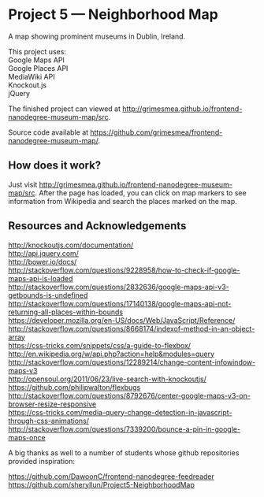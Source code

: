 # Project 5 — Neighborhood Map

A map showing prominent museums in Dublin, Ireland.

This project uses:  
Google Maps API  
Google Places API  
MediaWiki API  
Knockout.js  
jQuery

The finished project can viewed at http://grimesmea.github.io/frontend-nanodegree-museum-map/src.

Source code available at https://github.com/grimesmea/frontend-nanodegree-museum-map/.

## How does it work?

Just visit http://grimesmea.github.io/frontend-nanodegree-museum-map/src. After the page has loaded, you can click on map markers to see information from Wikipedia and search the places marked on the map.

## Resources and Acknowledgements

http://knockoutjs.com/documentation/  
http://api.jquery.com/  
http://bower.io/docs/  
http://stackoverflow.com/questions/9228958/how-to-check-if-google-maps-api-is-loaded  
http://stackoverflow.com/questions/2832636/google-maps-api-v3-getbounds-is-undefined  
http://stackoverflow.com/questions/17140138/google-maps-api-not-returning-all-places-within-bounds  
https://developer.mozilla.org/en-US/docs/Web/JavaScript/Reference/  
http://stackoverflow.com/questions/8668174/indexof-method-in-an-object-array  
https://css-tricks.com/snippets/css/a-guide-to-flexbox/  
http://en.wikipedia.org/w/api.php?action=help&modules=query  
http://stackoverflow.com/questions/12289214/change-content-infowindow-maps-v3  
http://opensoul.org/2011/06/23/live-search-with-knockoutjs/  
https://github.com/philipwalton/flexbugs  
http://stackoverflow.com/questions/8792676/center-google-maps-v3-on-browser-resize-responsive  
https://css-tricks.com/media-query-change-detection-in-javascript-through-css-animations/  
http://stackoverflow.com/questions/7339200/bounce-a-pin-in-google-maps-once  

A big thanks as well to a number of students whose github repositories provided
inspiration:

https://github.com/DawoonC/frontend-nanodegree-feedreader  
https://github.com/sheryllun/Project5-NeighborhoodMap
